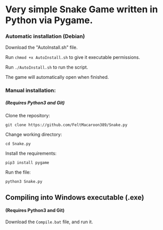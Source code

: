 <h1>Very simple Snake Game written in Python via Pygame.</h1>

<h3>Automatic installation (Debian)</h3>

Download the "AutoInstall.sh" file.

Run `chmod +x AutoInstall.sh` to give it executable permissions.

Run `./AutoInstall.sh` to run the script.

The game will automatically open when finished.

<h3>Manual installation:</h3>
<h5>(Requires Python3 and Git)</h5>

Clone the repository:

`git clone https://github.com/FeltMacaroon389/Snake.py`

Change working directory:

`cd Snake.py`

Install the requirements:

`pip3 install pygame`

Run the file:

`python3 Snake.py`

<h2>Compiling into Windows executable (.exe)</h2>

<h4>(Requires Python3 and Git)</h4>

Download the `Compile.bat` file, and run it.
